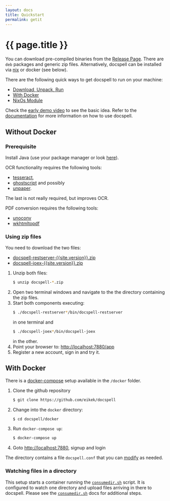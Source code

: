 ```yaml
---
layout: docs
title: Quickstart
permalink: getit
---
```


# {{ page.title }}

You can download pre-compiled binaries from the [Release
Page](https://github.com/eikek/docspell/releases). There are `deb`
packages and generic zip files. Alternatively, docspell can be
installed via [nix](doc/nix) or docker (see below).

There are the following quick ways to get docspell to run on your
machine:

- [Download, Unpack, Run](#without-docker)
- [With Docker](#with-docker)
- [NixOs Module](doc/nix#docspell-as-a-service-on-nixos)

Check the [early demo video](demo) to see the basic idea. Refer to the
[documentation](doc) for more information on how to use docspell.


## Without Docker

### Prerequisite

Install Java (use your package manager or look
[here](https://adoptopenjdk.net/)).

OCR functionality requires the following tools:

- [tesseract](https://github.com/tesseract-ocr/tesseract),
- [ghostscript](http://pages.cs.wisc.edu/~ghost/) and possibly
- [unpaper](https://github.com/Flameeyes/unpaper).

The last is not really required, but improves OCR.

PDF conversion requires the following tools:

- [unoconv](https://github.com/unoconv/unoconv)
- [wkhtmltopdf](https://wkhtmltopdf.org/)


### Using zip files

You need to download the two files:

- [docspell-restserver-{{site.version}}.zip](https://github.com/eikek/docspell/releases/download/v{{site.version}}/docspell-restserver-{{site.version}}.zip)
- [docspell-joex-{{site.version}}.zip](https://github.com/eikek/docspell/releases/download/v{{site.version}}/docspell-joex-{{site.version}}.zip)


1. Unzip both files:
   ``` bash
   $ unzip docspell-*.zip
   ```
2. Open two terminal windows and navigate to the the directory
   containing the zip files.
3. Start both components executing:
   ``` bash
   $ ./docspell-restserver*/bin/docspell-restserver
   ```
   in one terminal and
   ``` bash
   $ ./docspell-joex*/bin/docspell-joex
   ```
   in the other.
4. Point your browser to: <http://localhost:7880/app>
5. Register a new account, sign in and try it.


## With Docker

There is a [docker-compose](https://docs.docker.com/compose/) setup
available in the `/docker` folder.

1. Clone the github repository
   ```bash
   $ git clone https://github.com/eikek/docspell
   ```
2. Change into the `docker` directory:
   ```bash
   $ cd docspell/docker
   ```
3. Run `docker-compose up`:
   ```bash
   $ docker-compose up
   ```
4. Goto <http://localhost:7880>, signup and login

The directory contains a file `docspell.conf` that you can
[modify](doc/configure) as needed.


### Watching files in a directory

This setup starts a container running the
[`consumedir.sh`](doc/tools/consumedir) script. It is configured to
watch one directory and upload files arriving in there to docspell.
Please see the [`consumedir.sh`](doc/tools/consumedir#docker) docs for
additional steps.
